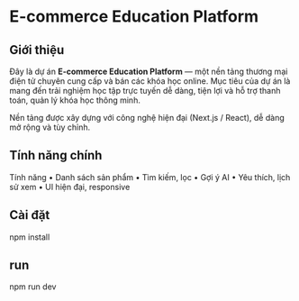 #  E-commerce Education Platform

##  Giới thiệu

Đây là dự án **E-commerce Education Platform** — một nền tảng thương mại điện tử chuyên cung cấp và bán các khóa học online. Mục tiêu của dự án là mang đến trải nghiệm học tập trực tuyến dễ dàng, tiện lợi và hỗ trợ thanh toán, quản lý khóa học thông minh.  

Nền tảng được xây dựng với công nghệ hiện đại (Next.js / React), dễ dàng mở rộng và tùy chỉnh.

##  Tính năng chính
Tính năng
	•	Danh sách sản phẩm
	•	Tìm kiếm, lọc
	•	Gợi ý AI
	•	Yêu thích, lịch sử xem
	•	UI hiện đại, responsive
## Cài đặt
npm install
## run
npm run dev
